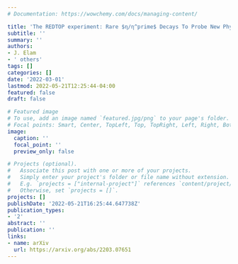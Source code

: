 ```yaml
---
# Documentation: https://wowchemy.com/docs/managing-content/

title: 'The REDTOP experiment: Rare $η/η^prime$ Decays To Probe New Physics'
subtitle: ''
summary: ''
authors:
- J. Elam
- ' others'
tags: []
categories: []
date: '2022-03-01'
lastmod: 2022-05-21T12:25:44-04:00
featured: false
draft: false

# Featured image
# To use, add an image named `featured.jpg/png` to your page's folder.
# Focal points: Smart, Center, TopLeft, Top, TopRight, Left, Right, BottomLeft, Bottom, BottomRight.
image:
  caption: ''
  focal_point: ''
  preview_only: false

# Projects (optional).
#   Associate this post with one or more of your projects.
#   Simply enter your project's folder or file name without extension.
#   E.g. `projects = ["internal-project"]` references `content/project/deep-learning/index.md`.
#   Otherwise, set `projects = []`.
projects: []
publishDate: '2022-05-21T16:25:44.647738Z'
publication_types:
- '2'
abstract: ''
publication: ''
links:
- name: arXiv
  url: https://arxiv.org/abs/2203.07651
---
```

